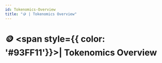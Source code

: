 ```yaml
---
id: Tokenomics-Overview
title: "🪙 | Tokenomics Overview"
---
```


# 🪙 <span style={{ color: '#93FF11'}}>| Tokenomics Overview</span>
